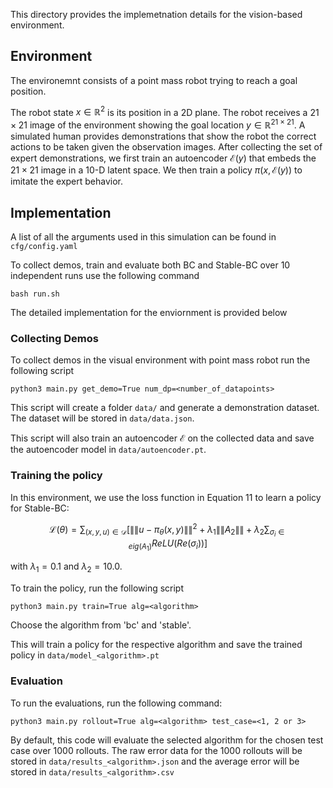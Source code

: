 This directory provides the implemetnation details for the vision-based environment.


## Environment
The environemnt consists of a point mass robot trying to reach a goal position. 

The robot state $x \in \mathbb{R}^2$ is its position in a 2D plane. The robot receives a $21\times 21$ image of the environment showing the goal location $y \in \mathbb {R}^{21\times 21}$. A simulated human provides demonstrations that show the robot the correct actions to be taken given the observation images. After collecting the set of expert demonstrations, we first train an autoencoder $\mathcal{E}(y)$ that embeds the $21\times 21$ image in a 10-D latent space. We then train a policy $\pi(x, \mathcal{E}(y))$ to imitate the expert behavior.

## Implementation
A list of all the arguments used in this simulation can be found in `cfg/config.yaml`

To collect demos, train and evaluate both BC and Stable-BC over 10 independent runs use the following command 
```
bash run.sh
```
The detailed implementation for the enviornment is provided below

### Collecting Demos
To collect demos in the visual environment with point mass robot run the following script
```
python3 main.py get_demo=True num_dp=<number_of_datapoints>
```
This script will create a folder `data/` and generate a demonstration dataset. The dataset will be stored in `data/data.json`.

This script will also train an autoencoder $\mathcal{E}$ on the collected data and save the autoencoder model in `data/autoencoder.pt`.

### Training the policy
In this environment, we use the loss function in Equation 11 to learn a policy for Stable-BC:

$$
\mathcal L(\theta) = \sum_{(x, y, u) \in \mathcal D}\Big [ \|\|u - \pi_\theta(x, y)\|\|^2 + \lambda_1 \|\|A_2\|\| + \lambda_2 \sum_{\sigma_i \in eig(A_1)} ReLU(Re(\sigma_i)) \Big]
$$

with $\lambda_1 = 0.1$ and $\lambda_2=10.0$. 

To train the policy, run the following script
```
python3 main.py train=True alg=<algorithm>
```
Choose the algorithm from 'bc' and 'stable'.

This will train a policy for the respective algorithm and save the trained policy in `data/model_<algorithm>.pt`

### Evaluation
To run the evaluations, run the following command:
```
python3 main.py rollout=True alg=<algorithm> test_case=<1, 2 or 3>
```
By default, this code will evaluate the selected algorithm for the chosen test case over 1000 rollouts. The raw error data for the 1000 rollouts will be stored in `data/results_<algorithm>.json` and the average error will be stored in `data/results_<algorithm>.csv`